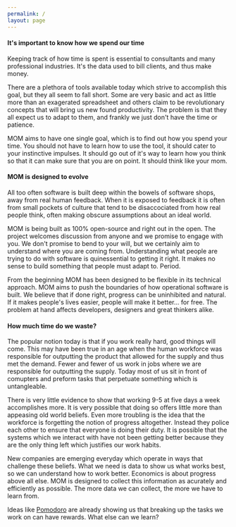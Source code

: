 ```yaml
---
permalink: /
layout: page
---
```


#### It's important to know how we spend our time

Keeping track of how time is spent is essential to consultants and many
professional industries. It's the data used to bill clients, and thus make
money.

There are a plethora of tools available today which strive to accomplish this
goal, but they all seem to fall short. Some are very basic and act as little
more than an exagerated spreadsheet and others claim to be revolutionary
concepts that will bring us new found productivity. The problem is that they
all expect us to adapt to them, and frankly we just don't have the time or
patience.

MOM aims to have one single goal, which is to find out how you spend your time.
You should not have to learn how to use the tool, it should cater to your
instinctive impulses. It should go out of it's way to learn how you think so
that it can make sure that you are on point. It should think like your mom.

#### MOM is designed to evolve

All too often software is built deep within the bowels of software shops, away
from real human feedback. When it is exposed to feedback it is often from small
pockets of culture that tend to be disaccociated from how real people think,
often making obscure assumptions about an ideal world.

MOM is being built as 100% open-source and right out in the open. The project
welcomes discussion from anyone and we promise to engage with you. We don't
promise to bend to your will, but we certainly aim to understand where you are
coming from. Understanding what people are trying to do with software is
quinessential to getting it right. It makes no sense to build something that
people must adapt to. Period.

From the beginning MOM has been designed to be flexible in its technical
approach. MOM aims to push the boundaries of how operational software is built.
We believe that if done right, progress can be uninhibited and natural. If it
makes people's lives easier, people will make it better... for free. The
problem at hand affects developers, designers and great thinkers alike.

#### How much time do we waste?

The popular notion today is that if you work really hard, good things will
come. This may have been true in an age when the human workforce was responsible
for outputting the product that allowed for the supply and thus met the demand.
Fewer and fewer of us work in jobs where we are responsible for outputting
the supply. Today most of us sit in front of comupters and preform tasks
that perpetuate something which is untangleable.

There is very little evidence to show that working 9-5 at five days a week
accomplishes more. It is very possible that doing so offers little more than
appeasing old world beliefs. Even more troubling is the idea that the workforce
is forgetting the notion of progress altogether. Instead they police each other
to ensure that everyone is doing their duty. It is possible that the systems
which we interact with have not been getting better because they are the only
thing left which justifies our work habits.

New companies are emerging everyday which operate in ways that challenge these
beliefs. What we need is data to show us what works best, so we can understand
how to work better. Economics is about progress above all else. MOM is designed
to collect this information as acurately and efficiently as possible. The more
data we can collect, the more we have to learn from.

Ideas like [Pomodoro](http://pomodorotechnique.com/) are already showing us
that breaking up the tasks we work on can have rewards. What else can we
learn?
